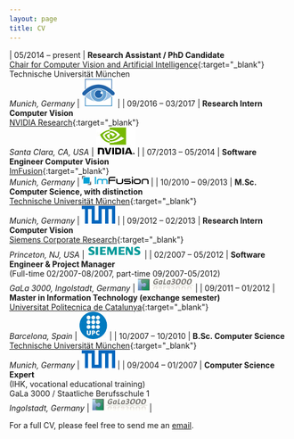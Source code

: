 ```yaml
---
layout: page
title: CV
---
```


| 05/2014 – present | **Research Assistant / PhD Candidate**<br>[Chair for Computer Vision and Artificial Intelligence](http://vision.in.tum.de){:target="_blank"}<br>Technische Universität München<br>*Munich, Germany* | ![TUM CVPR](/img/cv_cvpr.jpg "TUM CVPR") |
| 09/2016 – 03/2017 | **Research Intern Computer Vision**<br>[NVIDIA Research](https://research.nvidia.com){:target="_blank"}<br>*Santa Clara, CA, USA* | ![NVIDIA](/img/cv_nvidia.jpg "NVIDIA") |
| 07/2013 – 05/2014 | **Software Engineer Computer Vision**<br>[ImFusion](http://www.imfusion.de){:target="_blank"}<br>*Munich, Germany* | ![ImFusion](/img/cv_imfusion.jpg "ImFusion") |
| 10/2010 – 09/2013 | **M.Sc. Computer Science, with distinction**<br>[Technische Universität München](https://www.tum.de){:target="_blank"}<br>*Munich, Germany* | ![TUM](/img/cv_tum.jpg "TUM") |
| 09/2012 – 02/2013 | **Research Intern Computer Vision**<br>[Siemens Corporate Research](http://www.usa.siemens.com/en/about_us/research/home.htm){:target="_blank"}<br>*Princeton, NJ, USA* | ![Siemens](/img/cv_siemens.jpg "Siemens") |
| 02/2007 – 05/2012 | **Software Engineer & Project Manager**<br>(Full-time 02/2007-08/2007, part-time 09/2007-05/2012)<br>*GaLa 3000, Ingolstadt, Germany* | ![GaLa 3000](/img/cv_gala3000.jpg "GaLa 3000") |
| 09/2011 – 01/2012 | **Master in Information Technology (exchange semester)**<br>[Universitat Politecnica de Catalunya](http://www.upc.edu){:target="_blank"}<br>*Barcelona, Spain* | ![UPC](/img/cv_upc.jpg "UPC") |
| 10/2007 – 10/2010 | **B.Sc. Computer Science**<br>[Technische Universität München](https://www.tum.de){:target="_blank"}<br>*Munich, Germany* | ![TUM](/img/cv_tum.jpg "TUM") |
| 09/2004 – 01/2007 | **Computer Science Expert**<br>(IHK, vocational educational training)<br>GaLa 3000 / Staatliche Berufsschule 1<br>*Ingolstadt, Germany* | ![GaLa 3000](/img/cv_gala3000.jpg "GaLa 3000") |

For a full CV, please feel free to send me an [email](http://www.rmaier.net/contact/).
